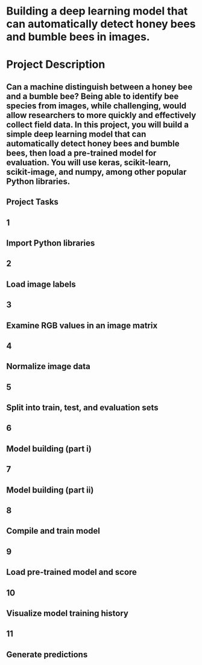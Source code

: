 # Building a deep learning model that can automatically detect honey bees and bumble bees in images.

# Project Description
## Can a machine distinguish between a honey bee and a bumble bee? Being able to identify bee species from images, while challenging, would allow researchers to more quickly and effectively collect field data. In this project, you will build a simple deep learning model that can automatically detect honey bees and bumble bees, then load a pre-trained model for evaluation. You will use keras, scikit-learn, scikit-image, and numpy, among other popular Python libraries.

## Project Tasks
## 1
## Import Python libraries
## 2
## Load image labels
## 3
## Examine RGB values in an image matrix
## 4
## Normalize image data
## 5
## Split into train, test, and evaluation sets
## 6
## Model building (part i)
## 7
## Model building (part ii)
## 8
## Compile and train model
## 9
## Load pre-trained model and score
## 10
## Visualize model training history
## 11
## Generate predictions
